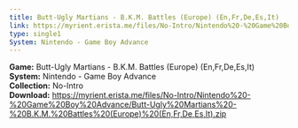 ```yaml
---
title: Butt-Ugly Martians - B.K.M. Battles (Europe) (En,Fr,De,Es,It)
link: https://myrient.erista.me/files/No-Intro/Nintendo%20-%20Game%20Boy%20Advance/Butt-Ugly%20Martians%20-%20B.K.M.%20Battles%20(Europe)%20(En,Fr,De,Es,It).zip
type: single1
System: Nintendo - Game Boy Advance
---
```

<b>Game:</b> Butt-Ugly Martians - B.K.M. Battles (Europe) (En,Fr,De,Es,It)<br>
<b>System:</b> Nintendo - Game Boy Advance<br>
<b>Collection:</b> No-Intro<br>
<b>Download:</b> https://myrient.erista.me/files/No-Intro/Nintendo%20-%20Game%20Boy%20Advance/Butt-Ugly%20Martians%20-%20B.K.M.%20Battles%20(Europe)%20(En,Fr,De,Es,It).zip